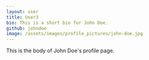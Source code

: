 ```yaml
---
layout: user
title: User3
bio: This is a short bio for John Doe.
github: johndoe
image: /assets/images/profile_pictures/john-doe.jpg
---
```


This is the body of John Doe's profile page.
